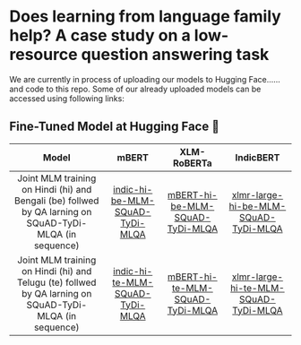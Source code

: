 # Does learning from language family help? A case study on a low-resource question answering task


We are currently in process of uploading our models to Hugging Face...... and code to this repo.
Some of our already uploaded models can be accessed using following links:

## Fine-Tuned Model at Hugging Face  🤗


| Model     |      mBERT      |  XLM-RoBERTa | IndicBERT |
|:----------:|:-------------:|:-------------:|:-------------:|
|  Joint MLM training on Hindi (hi) and Bengali (be) follwed by QA larning on SQuAD-TyDi-MLQA (in sequence)| [indic-hi-be-MLM-SQuAD-TyDi-MLQA](https://huggingface.co/hapandya/indic-hi-be-MLM-SQuAD-TyDi-MLQA) | [mBERT-hi-be-MLM-SQuAD-TyDi-MLQA](https://huggingface.co/hapandya/mBERT-hi-be-MLM-SQuAD-TyDi-MLQA) | [xlmr-large-hi-be-MLM-SQuAD-TyDi-MLQA	](https://huggingface.co/hapandya/xlmr-large-hi-be-MLM-SQuAD-TyDi-MLQA) |
|  Joint MLM training on Hindi (hi) and Telugu (te) follwed by QA larning on SQuAD-TyDi-MLQA (in sequence)| [indic-hi-te-MLM-SQuAD-TyDi-MLQA](https://huggingface.co/hapandya/indic-hi-te-MLM-SQuAD-TyDi-MLQA) | [mBERT-hi-te-MLM-SQuAD-TyDi-MLQA](https://huggingface.co/hapandya/mBERT-hi-te-MLM-SQuAD-TyDi-MLQA) | [xlmr-large-hi-te-MLM-SQuAD-TyDi-MLQA	](https://huggingface.co/hapandya/xlmr-large-hi-te-MLM-SQuAD-TyDi-MLQA) |
